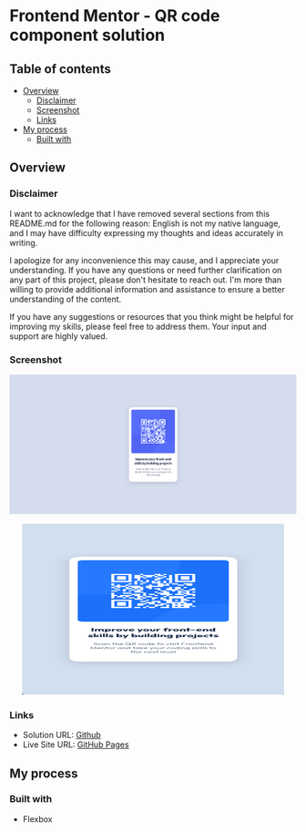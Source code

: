 # Frontend Mentor - QR code component solution

## Table of contents

- [Overview](#overview)
  - [Disclaimer](#disclaimer)
  - [Screenshot](#screenshot)
  - [Links](#links)
- [My process](#my-process)
  - [Built with](#built-with)

## Overview

### Disclaimer

I want to acknowledge that I have removed several sections from this README.md for the following reason: English is not my native language, and I may have difficulty expressing my thoughts and ideas accurately in writing.

I apologize for any inconvenience this may cause, and I appreciate your understanding. If you have any questions or need further clarification on any part of this project, please don't hesitate to reach out. I'm more than willing to provide additional information and assistance to ensure a better understanding of the content.

If you have any suggestions or resources that you think might be helpful for improving my skills, please feel free to address them. Your input and support are highly valued.

### Screenshot

![Desktop](./screenshot/solution-desktop.png)

<p align="center">
  <img width="460" height="300" src="screenshot/solution-mobile.png">
</p>

### Links

- Solution URL: [Github](https://github.com/acorriaz/qr-code-flexbox)
- Live Site URL: [GitHub Pages](https://acorriaz.github.io/qr-code-flexbox/)

## My process

### Built with

- Flexbox
